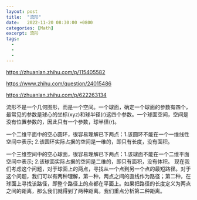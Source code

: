 ```yaml
---
layout: post
title:  "流形"
date:   2022-11-20 08:30:00 +0800
categories: [Math]
excerpt: 流形
tags:
  - 
  - 
  - 
---
```


https://zhuanlan.zhihu.com/p/115405582

https://www.zhihu.com/question/24015486

https://zhuanlan.zhihu.com/p/622263134



流形不是一个几何图形，而是一个空间。一个球面，确定一个球面的参数有四个，最常见的参数是球心的坐标(xyz)和球半径(r)这四个参数。一个球面空间，空间是没有位置参数的，因此只有一个参数，球半径(r)。

一个二维平面中的空心圆环，很容易理解已下两点：1.该圆环不能在一个一维线性空间中表示; 2.该圆环实际占据的空间是一维的，即只有长度，没有面积。



一个三维空间中的空心球面，很容易理解已下两点：1.该球面不能在一个二维平面空间中表示; 2.该球面实际占据的空间是二维的，即只有面积，没有体积。
现在我们考虑这个问题，对于球面上的两点，寻找从一个点到另一个点的最短路径。对于这个问题，我们可以有两种理解，第一种，两点之间的直线作为路径；第二种，在球面上寻找该路径，即整个路径上的点都在平面上。如果把路径的长度定义为两点之间的距离，那么我们就得到了两种距离。我们重点分析第二种距离。



